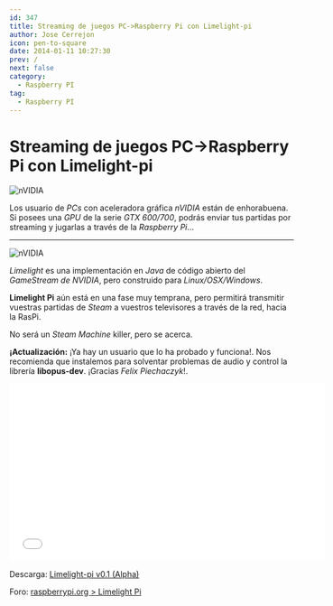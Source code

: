 ```yaml
---
id: 347
title: Streaming de juegos PC->Raspberry Pi con Limelight-pi
author: Jose Cerrejon
icon: pen-to-square
date: 2014-01-11 10:27:30
prev: /
next: false
category:
  - Raspberry PI
tag:
  - Raspberry PI
---
```


# Streaming de juegos PC->Raspberry Pi con Limelight-pi

![nVIDIA](/images/2014/01/nVidia_01.jpg)

Los usuario de *PCs* con aceleradora gráfica *nVIDIA* están de enhorabuena. Si posees una *GPU* de la serie *GTX 600/700*, podrás enviar tus partidas por streaming y jugarlas a través de la *Raspberry Pi*…

- - -
![nVIDIA](/images/2014/01/nVidia_02.jpg)

*Limelight* es una implementación en *Java* de código abierto del *GameStream de NVIDIA*, pero construido para *Linux/OSX/Windows*.

**Limelight Pi** aún está en una fase muy temprana, pero permitirá transmitir vuestras partidas de *Steam* a vuestros televisores a través de la red, hacia la RasPi.

No será un *Steam Machine* killer, pero se acerca.

**¡Actualización:** ¡Ya hay un usuario que lo ha probado y funciona!. Nos recomienda que instalemos para solventar problemas de audio y control la librería **libopus-dev**. ¡Gracias *Felix Piechaczyk*!.

<iframe width="560" height="315" src="//www.youtube.com/embed/9KctGpv4lXw" frameborder="0" allowfullscreen></iframe>

Descarga: [Limelight-pi v0.1 (Alpha)](https://github.com/irtimmer/limelight-pi/releases)

Foro: [raspberrypi.org > Limelight Pi](http://www.raspberrypi.org/phpBB3/viewtopic.php?f=78&t=65878)